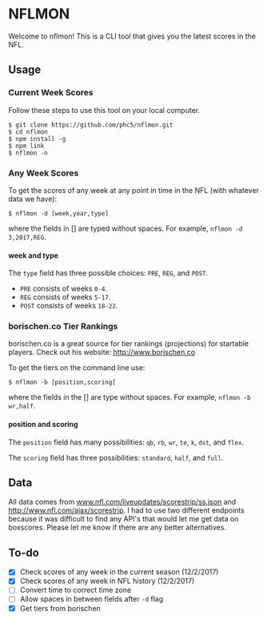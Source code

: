 # NFLMON

Welcome to nflmon!
This is a CLI tool that gives you the latest scores in the NFL.

## Usage

### Current Week Scores
Follow these steps to use this tool on your local computer.
```
$ git clone https://github.com/phc5/nflmon.git
$ cd nflmon
$ npm install -g
$ npm link
$ nflmon -n
```
### Any Week Scores
To get the scores of any week at any point in time in the NFL (with whatever data we have):
```
$ nflmon -d [week,year,type]
```
where the fields in [] are typed without spaces. For example, `nflmon -d 3,2017,REG`.

#### week and type
The `type` field has three possible choices: `PRE`, `REG`, and `POST`.

- `PRE` consists of weeks `0-4`.
- `REG` consists of weeks `5-17`.
- `POST` consists of weeks `18-22`.

### borischen.co Tier Rankings
borischen.co is a great source for tier rankings (projections) for startable players. Check out his website: http://www.borischen.co

To get the tiers on the command line use:
```
$ nflmon -b [position,scoring]
```
where the fields in the [] are type without spaces. For example, `nflmon -b wr,half`.

#### position and scoring
The `position` field has many possibilities: `qb`, `rb`, `wr`, `te`, `k`, `dst`, and `flex`.

The `scoring` field has three possibilities: `standard`, `half`, and `full`.

## Data
All data comes from www.nfl.com/liveupdates/scorestrip/ss.json and http://www.nfl.com/ajax/scorestrip.
I had to use two different endpoints because it was difficult to find any API's that would let me get data on boxscores.
Please let me know if there are any better alternatives.

## To-do

- [X] Check scores of any week in the current season (12/2/2017)
- [X] Check scores of any week in NFL history (12/2/2017)
- [ ] Convert time to correct time zone
- [ ] Allow spaces in between fields after `-d` flag
- [X] Get tiers from borischen
